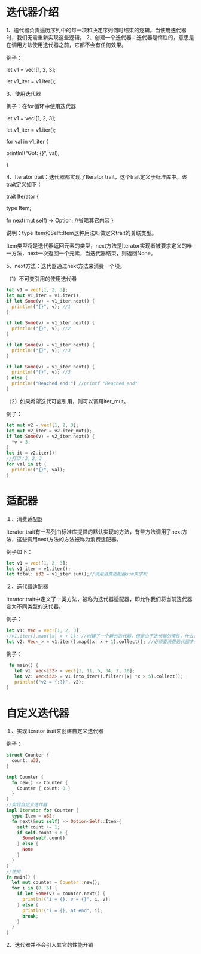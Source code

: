 # 迭代器介绍

1、迭代器负责遍历序列中的每一项和决定序列何时结束的逻辑。当使用迭代器时，我们无需重新实现这些逻辑。  2、创建一个迭代器：迭代器是惰性的，意思是在调用方法使用迭代器之前，它都不会有任何效果。 

例子：  

let v1 = vec![1, 2, 3]; 

let v1_iter = v1.iter();  

 3、使用迭代器 

例子：在for循环中使用迭代器 

 let v1 = vec![1, 2, 3];

 let v1_iter = v1.iter();

 for val in v1_iter { 

println!("Got: {}", val);

 }   

4、Iterator trait：迭代器都实现了Iterator trait，这个trait定义于标准库中。该trait定义如下：

  trait Iterator {

 type Item; 

fn next(mut self) -> Option; //省略其它内容 }  

说明：type Item和Self::Item这种用法叫做定义trait的关联类型。 

 Item类型将是迭代器返回元素的类型，next方法是Iterator实现者被要求定义的唯一方法，next一次返回一个元素，当迭代器结束，则返回None。  

5、next方法：迭代器通过next方法来消费一个项。 

（1）不可变引用的使用迭代器 

```rust
let v1 = vec![1, 2, 3]; 
let mut v1_iter = v1.iter(); 
if let Some(v) = v1_iter.next() { 
  println!("{}", v); //1
} 

if let Some(v) = v1_iter.next() { 
  println!("{}", v); //2 
}  

if let Some(v) = v1_iter.next() {
  println!("{}", v); //3
}  

if let Some(v) = v1_iter.next() { 
  println!("{}", v); //3 
} else { 
  println!("Reached end!") //printf "Reached end" 
}   
```

（2）如果希望迭代可变引用，则可以调用iter_mut。 

例子： 

```rust
let mut v2 = vec![1, 2, 3]; 
let mut v2_iter = v2.iter_mut();
if let Some(v) = v2_iter.next() {
  *v = 3; 
} 
let it = v2.iter();  
//打印：3，2，3 
for val in it { 
  println!("{}", val);
}
```

# 适配器

１、消费适配器 

Iterator trait有一系列由标准库提供的默认实现的方法，有些方法调用了next方法，这些调用next方法的方法被称为消费适配器。 

例子如下：  

```rust
let v1 = vec![1, 2, 3]; 
let v1_iter = v1.iter(); 
let total: i32 = v1_iter.sum();//调用消费适配器sum来求和 
```

 ２、迭代器适配器 

Iterator trait中定义了一类方法，被称为迭代器适配器，即允许我们将当前迭代器变为不同类型的迭代器。

 例子： 

```rust
let v1: Vec = vec![1, 2, 3]; 
//v1.iter().map(|x| x + 1); //创建了一个新的迭代器，但是由于迭代器的惰性，什么也不会发生 
let v2: Vec<_> = v1.iter().map(|x| x + 1).collect(); //必须要消费迭代器才会生效，v2 = vec![2, 3, 4] 
```

 例子： 

```rust
 fn main() { 
   let v1: Vec<i32> = vec![1, 11, 5, 34, 2, 10]; 
   let v2: Vec<i32> = v1.into_iter().filter(|x| *x > 5).collect(); 
   println!("v2 = {:?}", v2); 
}
```

# 自定义迭代器

１、实现Iterator trait来创建自定义迭代器 

例子：  

```rust
struct Counter {
  count: u32, 
} 

impl Counter { 
  fn new() -> Counter { 
    Counter { count: 0 }
  } 
} 
//实现自定义迭代器 
impl Iterator for Counter { 
  type Item = u32; 
  fn next(&mut self) -> Option<Self::Item>{ 
    self.count += 1; 
    if self.count < 6 { 
      Some(self.count) 
    } else { 
      None 
    } 
  } 
} 
//使用 
fn main() { 
  let mut counter = Counter::new(); 
  for i in (0..6) { 
    if let Some(v) = counter.next() { 
      println!("i = {}, v = {}", i, v); 
    } else { 
      println!("i = {}, at end", i); 
      break; 
    } 
  } 
} 
```

 2、迭代器并不会引入其它的性能开销









